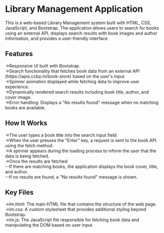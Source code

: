 # Library Management Application
This is a web-based Library Management system built with HTML, CSS, JavaScript, and Bootstrap. The application allows users to search for books using an external API, displays search results with book images and author information, and provides a user-friendly interface.

<h2>Features</h2>
->Responsive UI built with Bootstrap.<br>
->Search functionality that fetches book data from an external API (https://apis.ccbp.in/book-store) based on the user's input.<br>
->Spinner animation displayed while fetching data to improve user experience.<br>
->Dynamically rendered search results including book title, author, and cover image.<br>
->Error handling: Displays a "No results found" message when no matching books are available.<br>

<h2>How It Works</h2>
->The user types a book title into the search input field.<br>
->When the user presses the "Enter" key, a request is sent to the book API using the fetch method.<br>
->A spinner appears during the loading process to inform the user that the data is being fetched.<br>
->Once the results are fetched:<br>
  --If there are matching books, the application displays the book cover, title, and author.<br>
  --If no results are found, a "No results found" message is shown.<br>

<h2>Key Files</h2>
->lm.html: The main HTML file that contains the structure of the web page.<br>
->lm.css: A custom stylesheet that provides additional styling beyond Bootstrap.<br>
->lm.js: The JavaScript file responsible for fetching book data and manipulating the DOM based on user input.<br>
